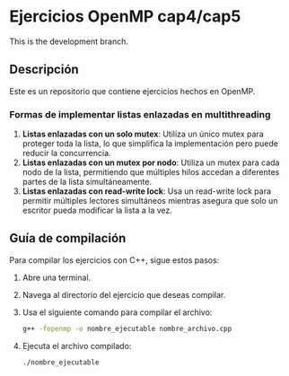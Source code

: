 # Ejercicios OpenMP cap4/cap5

This is the development branch.

## Descripción

Este es un repositorio que contiene ejercicios hechos en OpenMP.

### Formas de implementar listas enlazadas en multithreading

1. **Listas enlazadas con un solo mutex**: Utiliza un único mutex para proteger toda la lista, lo que simplifica la implementación pero puede reducir la concurrencia.
2. **Listas enlazadas con un mutex por nodo**: Utiliza un mutex para cada nodo de la lista, permitiendo que múltiples hilos accedan a diferentes partes de la lista simultáneamente.
3. **Listas enlazadas con read-write lock**: Usa un read-write lock para permitir múltiples lectores simultáneos mientras asegura que solo un escritor pueda modificar la lista a la vez.


## Guía de compilación

Para compilar los ejercicios con C++, sigue estos pasos:

1. Abre una terminal.
2. Navega al directorio del ejercicio que deseas compilar.
3. Usa el siguiente comando para compilar el archivo:

    ```sh
    g++ -fopenmp -o nombre_ejecutable nombre_archivo.cpp
    ```

4. Ejecuta el archivo compilado:

    ```sh
    ./nombre_ejecutable
    ```